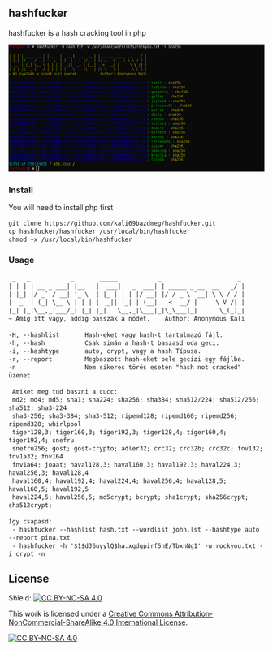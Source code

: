 ## hashfucker
hashfucker is a hash cracking tool in php

<img src="hashfucker.png"></img>

### Install
You will need to install php first
```
git clone https://github.com/kali69bazdmeg/hashfucker.git
cp hashfucker/hashfucker /usr/local/bin/hashfucker
chmod +x /usr/local/bin/hashfucker
```
### Usage
```
 _   _           _       _____           _                     _
| | | | __ _ ___| |__   |  ___|   _  ___| | _____ _ __  __   _/ |
| |_| |/ _` / __| '_ \  | |_ | | | |/ __| |/ / _ \ `__| \ \ / / |
|  _  | (_| \__ \ | | | |  _|| |_| | (__|   <  __/ |     \ V /| |
|_| |_|\__,_|___/_| |_| |_|   \__,_|\___|_|\_\___|_|      \_(_)_|
~ Amíg itt vagy, addig basszák a nődet.    Author: Anonymous Kali

-H, --hashlist       Hash-eket vagy hash-t tartalmazó fájl.
-h, --hash           Csak simán a hash-t baszasd oda geci.
-i, --hashtype       auto, crypt, vagy a hash Típusa.
-r, --report         Megbaszott hash-eket bele gecizi egy fájlba.
-n                   Nem sikeres törés esetén "hash not cracked" üzenet.

 Amiket meg tud baszni a cucc:
 md2; md4; md5; sha1; sha224; sha256; sha384; sha512/224; sha512/256; sha512; sha3-224
 sha3-256; sha3-384; sha3-512; ripemd128; ripemd160; ripemd256; ripemd320; whirlpool
 tiger128,3; tiger160,3; tiger192,3; tiger128,4; tiger160,4; tiger192,4; snefru
 snefru256; gost; gost-crypto; adler32; crc32; crc32b; crc32c; fnv132; fnv1a32; fnv164
 fnv1a64; joaat; haval128,3; haval160,3; haval192,3; haval224,3; haval256,3; haval128,4
 haval160,4; haval192,4; haval224,4; haval256,4; haval128,5; haval160,5; haval192,5
 haval224,5; haval256,5; md5crypt; bcrypt; sha1crypt; sha256crypt; sha512crypt;

Így csapasd:
 - hashfucker --hashlist hash.txt --wordlist john.lst --hashtype auto --report pina.txt
 - hashfucker -h '$1$dJ6uyylQ$ha.xgdgpirf5nE/TbxnNg1' -w rockyou.txt -i crypt -n
```

## License
Shield: [![CC BY-NC-SA 4.0][cc-by-nc-sa-shield]][cc-by-nc-sa]

This work is licensed under a
[Creative Commons Attribution-NonCommercial-ShareAlike 4.0 International License][cc-by-nc-sa].

[![CC BY-NC-SA 4.0][cc-by-nc-sa-image]][cc-by-nc-sa]

[cc-by-nc-sa]: http://creativecommons.org/licenses/by-nc-sa/4.0/
[cc-by-nc-sa-image]: https://licensebuttons.net/l/by-nc-sa/4.0/88x31.png
[cc-by-nc-sa-shield]: https://img.shields.io/badge/License-CC%20BY--NC--SA%204.0-lightgrey.svg

